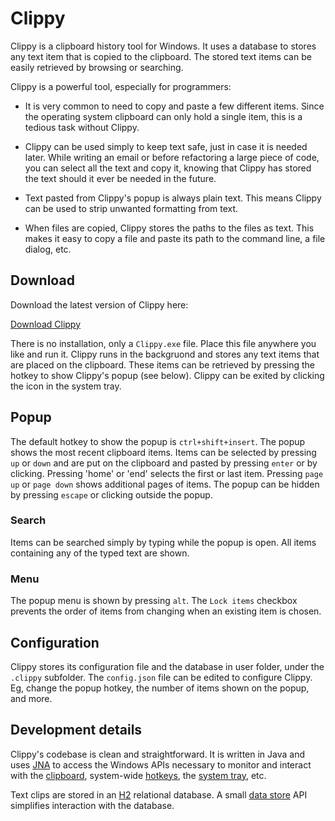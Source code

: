 # Clippy

Clippy is a clipboard history tool for Windows. It uses a database to stores any text item that is copied to the clipboard. The stored text items can be easily retrieved by browsing or searching.

Clippy is a powerful tool, especially for programmers:

* It is very common to need to copy and paste a few different items. Since the operating system clipboard can only hold a single item, this is a tedious task without Clippy.

* Clippy can be used simply to keep text safe, just in case it is needed later. While writing an email or before refactoring a large piece of code, you can select all the text and copy it, knowing that Clippy has stored the text should it ever be needed in the future.

* Text pasted from Clippy's popup is always plain text. This means Clippy can be used to strip unwanted formatting from text.

* When files are copied, Clippy stores the paths to the files as text. This makes it easy to copy a file and paste its path to the command line, a file dialog, etc.

## Download

Download the latest version of Clippy here:

[Download Clippy](https://github.com/EsotericSoftware/clippy/releases)

There is no installation, only a `Clippy.exe` file. Place this file anywhere you like and run it. Clippy runs in the backgruond and stores any text items that are placed on the clipboard. These items can be retrieved by pressing the hotkey to show Clippy's popup (see below). Clippy can be exited by clicking the icon in the system tray.

## Popup

The default hotkey to show the popup is `ctrl+shift+insert`. The popup shows the most recent clipboard items. Items can be selected by pressing `up` or `down` and are put on the clipboard and pasted by pressing `enter` or by clicking. Pressing 'home' or 'end' selects the first or last item. Pressing `page up` or `page down` shows additional pages of items. The popup can be hidden by pressing `escape` or clicking outside the popup.

### Search

Items can be searched simply by typing while the popup is open. All items containing any of the typed text are shown.

### Menu

The popup menu is shown by pressing `alt`. The `Lock items` checkbox prevents the order of items from changing when an existing item is chosen.

## Configuration

Clippy stores its configuration file and the database in user folder, under the `.clippy` subfolder. The `config.json` file can be edited to configure Clippy. Eg, change the popup hotkey, the number of items shown on the popup, and more.

## Development details

Clippy's codebase is clean and straightforward. It is written in Java and uses [JNA](https://github.com/twall/jna/) to access the Windows APIs necessary to monitor and interact with the [clipboard](https://github.com/EsotericSoftware/clippy/blob/master/com/esotericsoftware/clippy/Clipboard.java), system-wide [hotkeys](https://github.com/EsotericSoftware/clippy/blob/master/com/esotericsoftware/clippy/Keyboard.java), the [system tray](https://github.com/EsotericSoftware/clippy/blob/master/com/esotericsoftware/clippy/Tray.java), etc.

Text clips are stored in an [H2](http://www.h2database.com) relational database. A small [data store](https://github.com/EsotericSoftware/clippy/blob/master/com/esotericsoftware/clippy/ClipDataStore.java) API simplifies interaction with the database.
